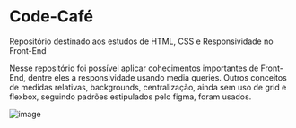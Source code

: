 # Code-Café
Repositório destinado aos estudos de HTML, CSS e Responsividade no Front-End

Nesse repositório foi possível aplicar cohecimentos importantes de Front-End, dentre eles a responsividade usando media queries.
Outros conceitos de medidas relativas, backgrounds, centralização, ainda sem uso de grid e flexbox, seguindo padrões estipulados pelo figma, foram usados.

![image](https://user-images.githubusercontent.com/65791228/198788922-df7ed823-616c-4a18-82ae-0aa3ff28c1de.png)



